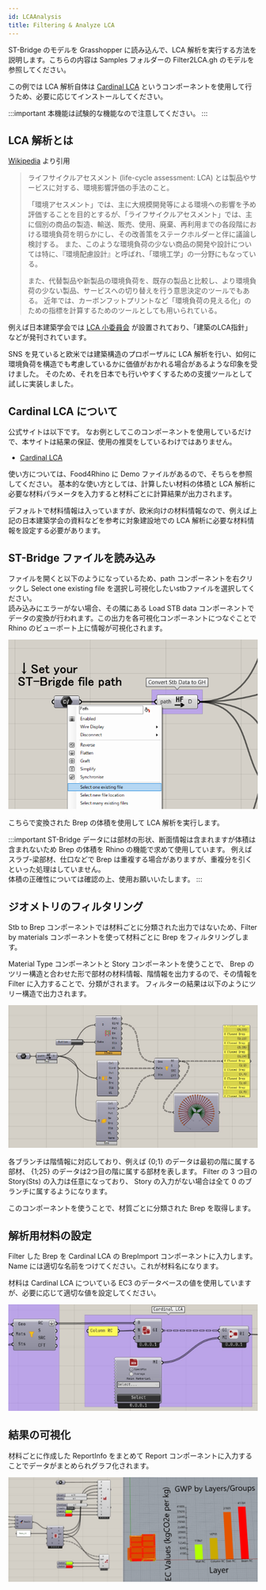 ```yaml
---
id: LCAAnalysis 
title: Filtering & Analyze LCA
---
```


ST-Bridge のモデルを Grasshopper に読み込んで、LCA 解析を実行する方法を説明します。こちらの内容は Samples フォルダーの Filter2LCA.gh のモデルを参照してください。

この例では LCA 解析自体は [Cardinal LCA](https://www.food4rhino.com/en/app/cardinal-lca) というコンポーネントを使用して行うため、必要に応じてインストールしてください。

:::important
本機能は試験的な機能なので注意してください。
:::

## LCA 解析とは

[Wikipedia](https://ja.wikipedia.org/wiki/%E3%83%A9%E3%82%A4%E3%83%95%E3%82%B5%E3%82%A4%E3%82%AF%E3%83%AB%E3%82%A2%E3%82%BB%E3%82%B9%E3%83%A1%E3%83%B3%E3%83%88) より引用

> ライフサイクルアセスメント (life-cycle assessment: LCA) とは製品やサービスに対する、環境影響評価の手法のこと。
>
>「環境アセスメント」では、主に大規模開発等による環境への影響を予め評価することを目的とするが、「ライフサイクルアセスメント」では、主に個別の商品の製造、輸送、販売、使用、廃棄、再利用までの各段階における環境負荷を明らかにし、その改善策をステークホルダーと伴に議論し検討する。
> また、このような環境負荷の少ない商品の開発や設計については特に、『環境配慮設計』と呼ばれ、「環境工学」の一分野にもなっている。
>
> また、代替製品や新製品の環境負荷を、既存の製品と比較し、より環境負荷の少ない製品、サービスへの切り替えを行う意思決定のツールでもある。
> 近年では、カーボンフットプリントなど「環境負荷の見える化」のための指標を計算するためのツールとしても用いられている。

例えば日本建築学会では [LCA 小委員会](http://news-sv.aij.or.jp/tkankyo/s5/) が設置されており、「建築のLCA指針」などが発刊されています。

SNS を見ていると欧米では建築構造のプロポーザルに LCA 解析を行い、如何に環境負荷を構造でも考慮しているかに価値がおかれる場合があるような印象を受けました。
そのため、それを日本でも行いやすくするための支援ツールとして試しに実装しました。

## Cardinal LCA について

公式サイトは以下です。
なお例としてこのコンポーネントを使用しているだけで、本サイトは結果の保証、使用の推奨をしているわけではありません。
- [Cardinal LCA](https://www.cardinallca.com/#)

使い方については、Food4Rhino に Demo ファイルがあるので、そちらを参照してください。
基本的な使い方としては、計算したい材料の体積と LCA 解析に必要な材料パラメータを入力すると材料ごとに計算結果が出力されます。

デフォルトで材料情報は入っていますが、欧米向けの材料情報なので、例えば上記の日本建築学会の資料などを参考に対象建設地での LCA 解析に必要な材料情報を設定する必要があります。

## ST-Bridge ファイルを読み込み

ファイルを開くと以下のようになっているため、path コンポーネントを右クリックし Select one existing file を選択し可視化したいstbファイルを選択してください。  
読み込みにエラーがない場合、その隣にある Load STB data コンポーネントでデータの変換が行われます。この出力を各可視化コンポーネントにつなぐことで Rhino のビューポート上に情報が可視化されます。

![](../../images/ShowStbModel/input.png)

こちらで変換された Brep の体積を使用して LCA 解析を実行します。

:::important
ST-Bridge データには部材の形状、断面情報は含まれますが体積は含まれないため Brep の体積を Rhino の機能で求めて使用しています。
例えば スラブ-梁部材、仕口などで Brep は重複する場合がありますが、重複分を引くといった処理はしていません。  
体積の正確性については確認の上、使用お願いいたします。
:::

## ジオメトリのフィルタリング 

Stb to Brep コンポーネントでは材料ごとに分類された出力ではないため、Filter by materials コンポーネントを使って材料ごとに Brep をフィルタリングします。

Material Type コンポーネントと Story コンポーネントを使うことで、 Brep のツリー構造と合わせた形で部材の材料情報、階情報を出力するので、その情報を Filter に入力することで、分類がされます。
フィルターの結果は以下のようにツリー構造で出力されます。  

![](../../images/LCAAnalysis/filter.png)

各ブランチは階情報に対応しており、例えば {0;1} のデータは最初の階に属する部材、 {1;25} のデータは2つ目の階に属する部材を表します。
Filter の 3 つ目の Story(Sts) の入力は任意になっており、 Story の入力がない場合は全て 0 のブランチに属するようになります。

このコンポーネントを使うことで、材質ごとに分類された Brep を取得します。

## 解析用材料の設定

Filter した Brep を Cardinal LCA の BrepImport コンポーネントに入力します。
Name には適切な名前をつけてください。これが材料名になります。

材料は Cardinal LCA についている EC3 のデータベースの値を使用していますが、必要に応じて適切な値を設定してください。

![](../../images/LCAAnalysis/inputMaterial.png)


## 結果の可視化

材料ごとに作成した ReportInfo をまとめて Report コンポーネントに入力することでデータがまとめられグラフ化されます。

![](../../images/LCAAnalysis/result.png)
